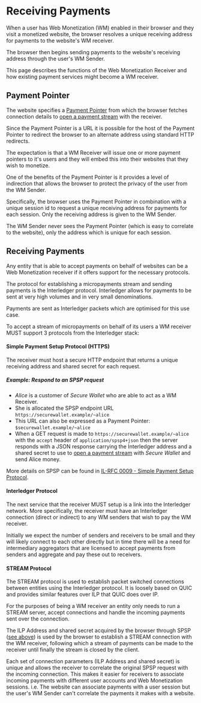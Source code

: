 # Receiving Payments

When a user has Web Monetization (WM) enabled in their browser and they visit a monetized website, the browser resolves a unique receiving address for payments to the website's WM receiver.

The browser then begins sending payments to the website's receiving address through the user's WM Sender.

This page describes the functions of the Web Monetization Receiver and how existing payment services might become a WM receiver.

## Payment Pointer

The website specifies a [Payment Pointer](https://paymentpointers.org) from which the browser fetches connection details to [open a payment stream](#open-a-stream) with the receiver.

Since the Payment Pointer is a URL it is possible for the host of the Payment Pointer to redirect the browser to an alternate address using standard HTTP redirects.

The expectation is that a WM Receiver will issue one or more payment pointers to it's users and they will embed this into their websites that they wish to monetize.

One of the benefits of the Payment Pointer is it provides a level of indirection that allows the browser to protect the privacy of the user from the WM Sender.

Specifically, the browser uses the Payment Pointer in combination with a unique session id to request a unique receiving address for payments for each session. Only the receiving address is given to the WM Sender. 

The WM Sender never sees the Payment Pointer (which is easy to correlate to the website), only the address which is unique for each session.

## Receiving Payments

Any entity that is able to accept payments on behalf of websites can be a Web Monetization receiver if it offers support for the necessary protocols.

The protocol for establishing a micropayments stream and sending payments is the Interledger protocol. Interledger allows for payments to be sent at very high volumes and in very small denominations.

Payments are sent as Interledger packets which are optimised for this use case.

To accept a stream of micropayments on behalf of its users a WM receiver MUST support 3 protocols from the Interledger stack:

#### Simple Payment Setup Protocol (HTTPS)

The receiver must host a secure HTTP endpoint that returns a unique receiving address and shared secret for each request.

##### Example: Respond to an SPSP request
 - *Alice* is a customer of *Secure Wallet* who are able to act as a WM Receiver.
 - She is allocated the SPSP endpoint URL `https://securewallet.example/~alice`
 - This URL can also be expressed as a Payment Pointer: `$securewallet.example/~alice`
 - When a GET request is made to `https://securewallet.example/~alice` with the `accept` header of `application/spsp4+json` then the server responds with a JSON response carrying the Interledger address and a shared secret to use to [open a payment stream](#open-a-stream) with *Secure Wallet* and send Alice money.

 More details on SPSP can be found in [IL-RFC 0009 - Simple Payment Setup Protocol](https://interledger.org/rfcs/0009-simple-payment-setup-protocol/).

#### Interledger Protocol

The next service that the receiver MUST setup is a link into the Interledger network. More specifically, the receiver must have an Interledger connection (direct or indirect) to any WM senders that wish to pay the WM receiver.

Initially we expect the number of senders and receivers to be small and they will likely connect to each other directly but in time there will be a need for intermediary aggregators that are licensed to accept payments from senders and aggregate and pay these out to receivers.

#### STREAM Protocol

The STREAM protocol is used to establish packet switched connections between entities using the Interledger protocol. It is loosely based on QUIC and provides similar features over ILP that QUIC does over IP.

For the purposes of being a WM receiver an entity only needs to run a STREAM server, accept connections and handle the incoming payments sent over the connection.

The ILP Address and shared secret acquired by the browser through SPSP ([see above](#-Simple-Payment-Setup-Protocol-HTTPS)) is used by the browser to establish a STREAM connection with the WM receiver, following which a stream of payments can be made to the receiver until finally the stream is closed by the client.

Each set of connection parameters (ILP Address and shared secret) is unique and allows the receiver to correlate the original SPSP request with the incoming connection. This makes it easier for receivers to associate incoming payments with different user accounts and Web Monetization sessions. i.e. The website can associate payments with a user session but the user's WM Sender can't correlate the payments it makes with a website.
